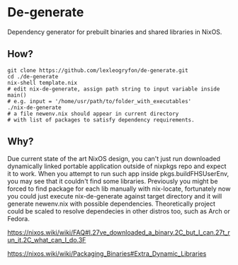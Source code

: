 ﻿# De-generate

Dependency generator for prebuilt binaries and shared libraries in NixOS.

## How?

    git clone https://github.com/lexleogryfon/de-generate.git
    cd ./de-generate
    nix-shell template.nix
    # edit nix-de-generate, assign path string to input variable inside main()
    # e.g. input = '/home/usr/path/to/folder_with_executables'
    ./nix-de-generate
    # a file newenv.nix should appear in current directory
    # with list of packages to satisfy dependency requirements.

## Why?

Due current state of the art NixOS design, you can't just run downloaded dynamically linked portable application outside of nixpkgs repo and expect it to work. When you attempt to run such app inside pkgs.buildFHSUserEnv, you may see that it couldn't find some libraries.
Previously you might be forced to find package for each lib manually with nix-locate, fortunately now you could just execute nix-de-generate against target directory and it will generate newenv.nix with possible dependencies. Theoretically project could be scaled to resolve dependecies in other distros too, such as Arch or Fedora.


https://nixos.wiki/wiki/FAQ#I.27ve_downloaded_a_binary.2C_but_I_can.27t_run_it.2C_what_can_I_do.3F

https://nixos.wiki/wiki/Packaging_Binaries#Extra_Dynamic_Libraries



